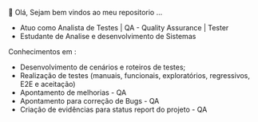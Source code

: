  👋 Olá, Sejam bem vindos ao meu repositorio ...
- Atuo como Analista de Testes  | QA - Quality Assurance | Tester 
- Estudante de Analise e desenvolvimento de Sistemas

Conhecimentos em : 
- Desenvolvimento de cenários e roteiros de testes;
- Realização de testes (manuais, funcionais, exploratórios, regressivos, E2E e aceitação)
- Apontamento de melhorias - QA
- Apontamento para correção de Bugs - QA
- Criação de evidências para status report do projeto - QA


<!---
Brunacsg/Brunacsg is a ✨ special ✨ repository because its `README.md` (this file) appears on your GitHub profile.
You can click the Preview link to take a look at your changes.
--->

